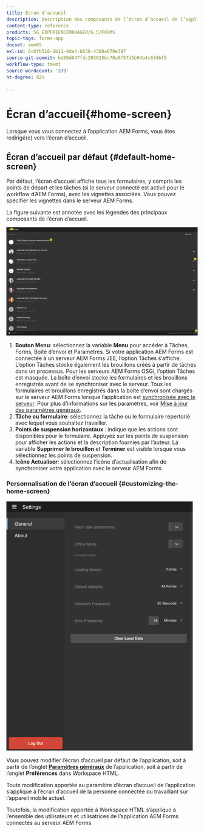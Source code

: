 ```yaml
---
title: Écran d’accueil
description: Description des composants de l’écran d’accueil de l’application AEM Forms
content-type: reference
products: SG_EXPERIENCEMANAGER/6.5/FORMS
topic-tags: forms-app
docset: aem65
exl-id: 6c6fb516-1b11-4da4-b638-4388a070e397
source-git-commit: bd86d647fdc203015bc70a0f57d5b94b4c634bf9
workflow-type: tm+mt
source-wordcount: '339'
ht-degree: 82%

---
```


# Écran d’accueil{#home-screen}

Lorsque vous vous connectez à l’application AEM Forms, vous êtes redirigé(e) vers l’écran d’accueil.

## Écran d’accueil par défaut {#default-home-screen}

Par défaut, l’écran d’accueil affiche tous les formulaires, y compris les points de départ et les tâches (si le serveur connecté est activé pour le workflow d’AEM Forms), avec les vignettes associées. Vous pouvez spécifier les vignettes dans le serveur AEM Forms.

La figure suivante est annotée avec les légendes des principaux composants de l’écran d’accueil.

![Écran d’accueil de l’application Forms](assets/home-screen-1.png)

<!--Click to enlarge

![home-screen-1-1](assets/home-screen-1-1.png)-->

1. **Bouton Menu**: sélectionnez la variable **Menu** pour accéder à Tâches, Forms, Boîte d’envoi et Paramètres. Si votre application AEM Forms est connectée à un serveur AEM Forms JEE, l’option Tâches s’affiche. L’option Tâches stocke également les brouillons créés à partir de tâches dans un processus. Pour les serveurs AEM Forms OSGi, l’option Tâches est masquée. La boîte d’envoi stocke les formulaires et les brouillons enregistrés avant de se synchroniser avec le serveur. Tous les formulaires et brouillons enregistrés dans la boîte d’envoi sont chargés sur le serveur AEM Forms lorsque l’application est [synchronisée avec le serveur](../../forms/using/sync-app.md). Pour plus d’informations sur les paramètres, voir [Mise à jour des paramètres généraux](../../forms/using/update-general-settings.md).
1. **Tâche ou formulaire**: sélectionnez la tâche ou le formulaire répertorié avec lequel vous souhaitez travailler.
1. **Points de suspension horizontaux** : indique que les actions sont disponibles pour le formulaire. Appuyez sur les points de suspension pour afficher les actions et la description fournies par l’auteur. La variable **Supprimer le brouillon** et **Terminer** est visible lorsque vous sélectionnez les points de suspension.
1. **Icône Actualiser**: sélectionnez l’icône d’actualisation afin de synchroniser votre application avec le serveur AEM Forms.

### Personnalisation de l’écran d’accueil {#customizing-the-home-screen}

![Paramètres généraux](assets/gen-settings.png)

Vous pouvez modifier l’écran d’accueil par défaut de l’application, soit à partir de l’onglet **[Paramètres généraux](../../forms/using/update-general-settings.md)** de l’application, soit à partir de l’onglet **Préférences** dans Workspace HTML.

Toute modification apportée au paramètre d’écran d’accueil de l’application s’applique à l’écran d’accueil de la personne connectée ou travaillant sur l’appareil mobile actuel.

Toutefois, la modification apportée à Workspace HTML s’applique à l’ensemble des utilisateurs et utilisatrices de l’application AEM Forms connectés au serveur AEM Forms.
